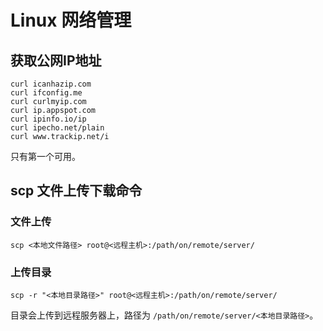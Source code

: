 # Linux 网络管理

## 获取公网IP地址


```shell
curl icanhazip.com
curl ifconfig.me
curl curlmyip.com
curl ip.appspot.com
curl ipinfo.io/ip
curl ipecho.net/plain
curl www.trackip.net/i
```
只有第一个可用。

## scp 文件上传下载命令

### 文件上传

```shell
scp <本地文件路径> root@<远程主机>:/path/on/remote/server/
```

### 上传目录

```shell
scp -r "<本地目录路径>" root@<远程主机>:/path/on/remote/server/
```

目录会上传到远程服务器上，路径为 `/path/on/remote/server/<本地目录路径>`。